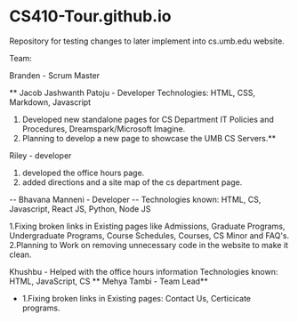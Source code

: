 # CS410-Tour.github.io

Repository for testing changes to later implement into cs.umb.edu website.

Team:

Branden - Scrum Master

** Jacob Jashwanth Patoju - Developer
Technologies: HTML, CSS, Markdown, Javascript 
1. Developed new standalone pages for CS Department IT Policies and Procedures, Dreamspark/Microsoft Imagine.
2. Planning to develop a new page to showcase the UMB CS Servers.**

Riley - developer 
1. developed the office hours page.
2. added directions and a site map of the cs department page.

-- Bhavana Manneni - Developer --
Technologies known: HTML, CS, Javascript, React JS, Python, Node JS

1.Fixing broken links in Existing pages like Admissions, Graduate Programs, Undergraduate Programs, Course Schedules, Courses, CS Minor and FAQ's.
2.Planning to Work on removing unnecessary code in the website to make it clean.

Khushbu - Helped with the office hours information
Technologies known: HTML, JavaScript, CS
** Mehya Tambi - Team Lead**
- 1.Fixing broken links in Existing pages: Contact Us, Certicicate programs. 
